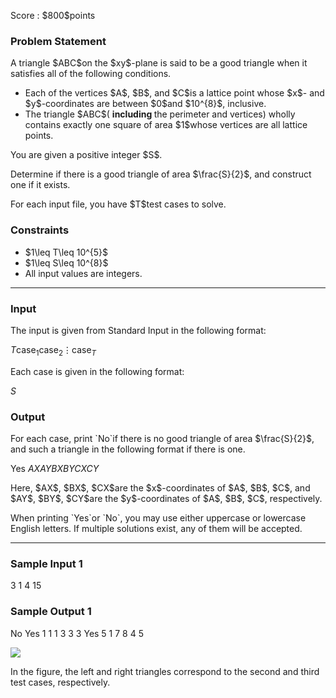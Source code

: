 
<div>

<span>

<span>

<p>
Score : $800$points
</p>

<div>

<section>

### **Problem Statement**

<p>
A triangle $ABC$on the $xy$-plane is said to be a good triangle when it satisfies all of the following conditions.
</p>

<ul>

<li>
Each of the vertices $A$, $B$, and $C$is a lattice point whose $x$- and $y$-coordinates are between $0$and $10^{8}$, inclusive.
</li>

<li>
The triangle $ABC$(
<strong>
including
</strong>
the perimeter and vertices) wholly contains exactly one square of area $1$whose vertices are all lattice points.
</li>

</ul>

<p>
You are given a positive integer $S$.
</p>

<p>
Determine if there is a good triangle of area $\frac{S}{2}$, and construct one if it exists.
</p>

<p>
For each input file, you have $T$test cases to solve.
</p>

</section>

</div>

<div>

<section>

### **Constraints**

<ul>

<li>
$1\leq T\leq 10^{5}$
</li>

<li>
$1\leq S\leq 10^{8}$
</li>

<li>
All input values are integers.
</li>

</ul>

</section>

</div>

---

<div>

<div>

<section>

### **Input**

<p>
The input is given from Standard Input in the following format:
</p>

<div>

$T$$\text{case}_{1}$$\text{case}_{2}$$\vdots$$\text{case}_{T}$
</div>

<p>
Each case is given in the following format:
</p>

<div>

$S$
</div>

</section>

</div>

<div>

<section>

### **Output**

<p>
For each case, print `No`if there is no good triangle of area $\frac{S}{2}$, and such a triangle in the following format if there is one.
</p>

<div>

Yes
$AX$$AY$$BX$$BY$$CX$$CY$
</div>

<p>
Here, $AX$, $BX$, $CX$are the $x$-coordinates of $A$, $B$, $C$, and $AY$, $BY$, $CY$are the $y$-coordinates of $A$, $B$, $C$, respectively.
</p>

<p>
When printing `Yes`or `No`, you may use either uppercase or lowercase English letters.
If multiple solutions exist, any of them will be accepted.
</p>

</section>

</div>

</div>

---

<div>

<section>

### **Sample Input 1**

<div>

3
1
4
15

</div>

</section>

</div>

<div>

<section>

### **Sample Output 1**

<div>

No
Yes
1 1 1 3 3 3
Yes
5 1 7 8 4 5

</div>

<p>

<img src="https://img.atcoder.jp/arc167/d6986726412312ca9a6e022bc8e722ce.png">

</img>

</p>

<p>
In the figure, the left and right triangles correspond to the second and third test cases, respectively.
</p>

</section>

</div>

</span>

</span>

</div>
